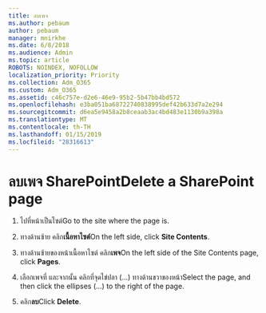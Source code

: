 ```yaml
---
title: ลบเพจ
ms.author: pebaum
author: pebaum
manager: mnirkhe
ms.date: 6/8/2018
ms.audience: Admin
ms.topic: article
ROBOTS: NOINDEX, NOFOLLOW
localization_priority: Priority
ms.collection: Adm_O365
ms.custom: Adm_O365
ms.assetid: c46c757e-d2e6-46e9-95b2-5b47bb4bd572
ms.openlocfilehash: e3ba051ba68722740838995def42b633d7a2e294
ms.sourcegitcommit: d6ea5e9458a2b8ceaab3ac4bd483e1130b9a398a
ms.translationtype: MT
ms.contentlocale: th-TH
ms.lasthandoff: 01/15/2019
ms.locfileid: "28316613"
---
```

# <a name="delete-a-sharepoint-page"></a><span data-ttu-id="2bc2c-102">ลบเพจ SharePoint</span><span class="sxs-lookup"><span data-stu-id="2bc2c-102">Delete a SharePoint page</span></span>

1. <span data-ttu-id="2bc2c-103">ไปที่หน้าเป็นไซต์</span><span class="sxs-lookup"><span data-stu-id="2bc2c-103">Go to the site where the page is.</span></span>
    
2. <span data-ttu-id="2bc2c-104">ทางด้านซ้าย คลิก**เนื้อหาไซต์**</span><span class="sxs-lookup"><span data-stu-id="2bc2c-104">On the left side, click **Site Contents**.</span></span>
    
3. <span data-ttu-id="2bc2c-105">ทางด้านซ้ายของหน้าเนื้อหาไซต์ คลิก**เพจ**</span><span class="sxs-lookup"><span data-stu-id="2bc2c-105">On the left side of the Site Contents page, click **Pages**.</span></span>
    
4. <span data-ttu-id="2bc2c-106">เลือกเพจที่ และจากนั้น คลิกที่จุดไข่ปลา (...) ทางด้านขวาของหน้า</span><span class="sxs-lookup"><span data-stu-id="2bc2c-106">Select the page, and then click the ellipses (...) to the right of the page.</span></span>
    
5. <span data-ttu-id="2bc2c-107">คลิก**ลบ**</span><span class="sxs-lookup"><span data-stu-id="2bc2c-107">Click **Delete**.</span></span>
    

